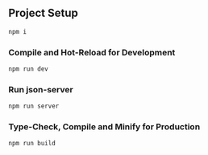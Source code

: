 ## Project Setup

```sh
npm i
```

### Compile and Hot-Reload for Development

```sh
npm run dev
```

### Run json-server

```sh
npm run server
```

### Type-Check, Compile and Minify for Production

```sh
npm run build
```
